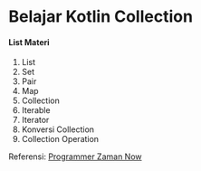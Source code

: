 # Belajar Kotlin Collection
#### List Materi
1. List
2. Set
3. Pair
4. Map
5. Collection
6. Iterable
7. Iterator
8. Konversi Collection
9. Collection Operation

Referensi:  [Programmer Zaman Now](https://www.youtube.com/ProgrammerZamanNow)